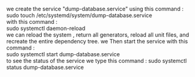 we create the service "dump-database.service" using this command :  
sudo touch /etc/systemd/system/dump-database.service  
with this command :  
sudo systemctl daemon-reload  
we can reload the system , return all generators, reload all unit files, and recreate the entire dependency tree.
we Then start the service with this command :  
sudo systemctl start dump-database.service  
to see the status of the service we type this command :
sudo systemctl status dump-database.service